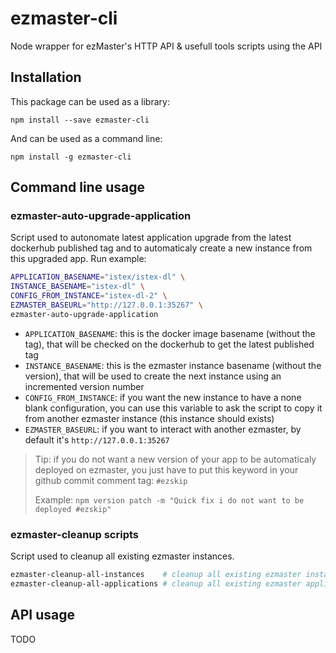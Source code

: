 # ezmaster-cli
Node wrapper for ezMaster's HTTP API & usefull tools scripts using the API

## Installation

This package can be used as a library:

```shell
npm install --save ezmaster-cli
```

And can be used as a command line:

```shell
npm install -g ezmaster-cli
```

## Command line usage

### ezmaster-auto-upgrade-application

Script used to autonomate latest application upgrade from the latest dockerhub published tag and to automaticaly create a new instance from this upgraded app. Run example:

```bash
APPLICATION_BASENAME="istex/istex-dl" \
INSTANCE_BASENAME="istex-dl" \
CONFIG_FROM_INSTANCE="istex-dl-2" \
EZMASTER_BASEURL="http://127.0.0.1:35267" \
ezmaster-auto-upgrade-application
```

- `APPLICATION_BASENAME`: this is the docker image basename (without the tag), that will be checked on the dockerhub to get the latest published tag
- `INSTANCE_BASENAME`: this is the ezmaster instance basename (without the version), that will be used to create the next instance using an incremented version number
- `CONFIG_FROM_INSTANCE`: if you want the new instance to have a none blank configuration, you can use this variable to ask the script to copy it from another ezmaster instance (this instance should exists)
- `EZMASTER_BASEURL`: if you want to interact with another ezmaster, by default it's `http://127.0.0.1:35267`

> Tip: if you do not want a new version of your app to be automaticaly deployed on ezmaster, you just have to put this keyword in your github commit comment tag: `#ezskip`
>
> Example: ``npm version patch -m "Quick fix i do not want to be deployed #ezskip"``

### ezmaster-cleanup scripts

Script used to cleanup all existing ezmaster instances.

```bash
ezmaster-cleanup-all-instances    # cleanup all existing ezmaster instances.
ezmaster-cleanup-all-applications # cleanup all existing ezmaster application.
```

## API usage

TODO